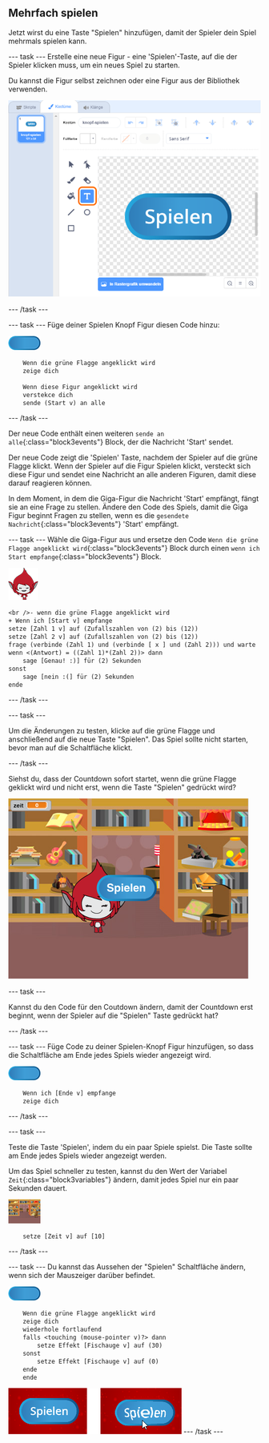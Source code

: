 ## Mehrfach spielen

Jetzt wirst du eine Taste "Spielen" hinzufügen, damit der Spieler dein Spiel mehrmals spielen kann.

--- task --- Erstelle eine neue Figur - eine 'Spielen'-Taste, auf die der Spieler klicken muss, um ein neues Spiel zu starten.

Du kannst die Figur selbst zeichnen oder eine Figur aus der Bibliothek verwenden.

![Bild der Schaltfläche "Spielen"](images/brain-play.png)

--- /task ---

--- task --- Füge deiner Spielen Knopf Figur diesen Code hinzu:

![Taste-Figur](images/button-sprite.png)

```blocks3
    Wenn die grüne Flagge angeklickt wird
    zeige dich

    Wenn diese Figur angeklickt wird
    verstekce dich
    sende (Start v) an alle
```

--- /task ---

Der neue Code enthält einen weiteren `sende an alle`{:class="block3events"} Block, der die Nachricht 'Start' sendet.

Der neue Code zeigt die 'Spielen' Taste, nachdem der Spieler auf die grüne Flagge klickt. Wenn der Spieler auf die Figur Spielen klickt, versteckt sich diese Figur und sendet eine Nachricht an alle anderen Figuren, damit diese darauf reagieren können.

In dem Moment, in dem die Giga-Figur die Nachricht 'Start' empfängt, fängt sie an eine Frage zu stellen. Ändere den Code des Spiels, damit die Giga Figur beginnt Fragen zu stellen, wenn es die `gesendete Nachricht`{:class="block3events"} 'Start' empfängt.

--- task --- Wähle die Giga-Figur aus und ersetze den Code `Wenn die grüne Flagge angeklickt wird`{:class="block3events"} Block durch einen `wenn ich Start empfange`{:class="block3events"} Block.

![Giga-Figur](images/giga-sprite.png)

```blocks3
<br />- wenn die grüne Flagge angeklickt wird
+ Wenn ich [Start v] empfange
setze [Zahl 1 v] auf (Zufallszahlen von (2) bis (12))
setze [Zahl 2 v] auf (Zufallszahlen von (2) bis (12))
frage (verbinde (Zahl 1) und (verbinde [ x ] und (Zahl 2))) und warte
wenn <(Antwort) = ((Zahl 1)*(Zahl 2))> dann
    sage [Genau! :)] für (2) Sekunden
sonst
    sage [nein :(] für (2) Sekunden 
ende
```

--- /task ---

--- task ---

Um die Änderungen zu testen, klicke auf die grüne Flagge und anschließend auf die neue Taste "Spielen". Das Spiel sollte nicht starten, bevor man auf die Schaltfläche klickt.

--- /task ---

Siehst du, dass der Countdown sofort startet, wenn die grüne Flagge geklickt wird und nicht erst, wenn die Taste "Spielen" gedrückt wird?

![Countdown ist gestartet](images/brain-timer-bug.png)

--- task ---

Kannst du den Code für den Coutdown ändern, damit der Countdown erst beginnt, wenn der Spieler auf die "Spielen" Taste gedrückt hat?

--- /task ---

--- task --- Füge Code zu deiner Spielen-Knopf Figur hinzufügen, so dass die Schaltfläche am Ende jedes Spiels wieder angezeigt wird.

![Tasten-Figur](images/button-sprite.png)

```blocks3
    Wenn ich [Ende v] empfange
    zeige dich
```

--- /task ---

--- task ---

Teste die Taste 'Spielen', indem du ein paar Spiele spielst. Die Taste sollte am Ende jedes Spiels wieder angezeigt werden.

Um das Spiel schneller zu testen, kannst du den Wert der Variabel `Zeit`{:class="block3variables"} ändern, damit jedes Spiel nur ein paar Sekunden dauert.

![Bühne](images/stage-sprite.png)

```blocks3
    setze [Zeit v] auf [10]
```

--- /task ---

--- task --- Du kannst das Aussehen der "Spielen" Schaltfläche ändern, wenn sich der Mauszeiger darüber befindet.

![Taste](images/button-sprite.png)

```blocks3
    Wenn die grüne Flagge angeklickt wird
    zeige dich 
    wiederhole fortlaufend
    falls <touching (mouse-pointer v)?> dann
        setze Effekt [Fischauge v] auf (30)
    sonst
        setze Effekt [Fischauge v] auf (0)
    ende
    ende
```

![Screenshot](images/brain-fisheye.png) --- /task ---